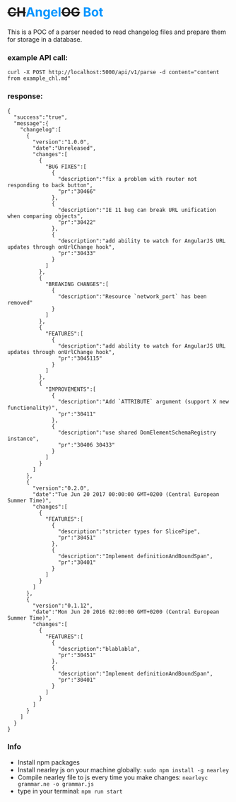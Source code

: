 # ~~CH~~<strong style="color: #0095ff">Angel</strong>~~OG~~ <strong style="color: #0095ff">Bot</strong>

This is a POC of a parser needed to read changelog files and prepare them for storage in a database.

### example API call:
`curl -X POST http://localhost:5000/api/v1/parse -d content="content from example_chl.md"`

### response: 
```
{
  "success":"true",
  "message":{
    "changelog":[
      {
        "version":"1.0.0",
        "date":"Unreleased",
        "changes":[
          {
            "BUG FIXES":[
              {
                "description":"fix a problem with router not responding to back button",
                "pr":"30466"
              },
              {
                "description":"IE 11 bug can break URL unification when comparing objects",
                "pr":"30422"
              },
              {
                "description":"add ability to watch for AngularJS URL updates through onUrlChange hook",
                "pr":"30433"
              }
            ]
          },
          {
            "BREAKING CHANGES":[
              {
                "description":"Resource `network_port` has been removed"
              }
            ]
          },
          {
            "FEATURES":[
              {
                "description":"add ability to watch for AngularJS URL updates through onUrlChange hook",
                "pr":"3045115"
              }
            ]
          },
          {
            "IMPROVEMENTS":[
              {
                "description":"Add `ATTRIBUTE` argument (support X new functionality)",
                "pr":"30411"
              },
              {
                "description":"use shared DomElementSchemaRegistry instance",
                "pr":"30406 30433"
              }
            ]
          }
        ]
      },
      {
        "version":"0.2.0",
        "date":"Tue Jun 20 2017 00:00:00 GMT+0200 (Central European Summer Time)",
        "changes":[
          {
            "FEATURES":[
              {
                "description":"stricter types for SlicePipe",
                "pr":"30451"
              },
              {
                "description":"Implement definitionAndBoundSpan",
                "pr":"30401"
              }
            ]
          }
        ]
      },
      {
        "version":"0.1.12",
        "date":"Mon Jun 20 2016 02:00:00 GMT+0200 (Central European Summer Time)",
        "changes":[
          {
            "FEATURES":[
              {
                "description":"blablabla",
                "pr":"30451"
              },
              {
                "description":"Implement definitionAndBoundSpan",
                "pr":"30401"
              }
            ]
          }
        ]
      }
    ]
  }
}
```
### Info
* Install npm packages
* Install nearley js on your machine globally:
`sudo npm install -g nearley`
* Compile nearley file to js every time you make changes:
`nearleyc grammar.ne -o grammar.js`
* type in your terminal: 
`npm run start`
